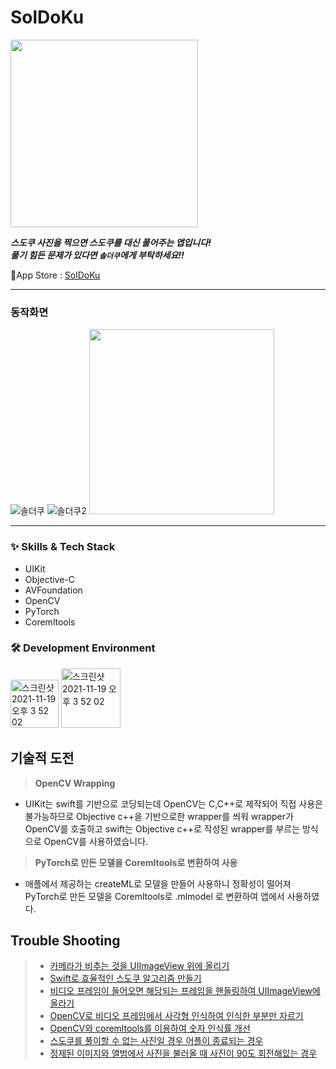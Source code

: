 # SolDoKu

<img src= "https://user-images.githubusercontent.com/63584245/191351882-0b1a4173-1fe9-486b-ab42-eb7682e89957.png" width="300">

 _**스도쿠 사진을 찍으면 스도쿠를 대신 풀어주는 앱입니다!**_ <br/>
 _**풀기 힘든 문제가 있다면 `솔더쿠`에게 부탁하세요!!**_


🔗App Store : <a href="https://apps.apple.com/kr/app/soldoku/id6443436449">SolDoKu</a>

---
### 동작화면
![솔더쿠](https://user-images.githubusercontent.com/63584245/191350892-ffbc2802-2847-4a72-8fd0-1dfc4ccf46ed.gif)
![솔더쿠2](https://user-images.githubusercontent.com/63584245/191350899-77975436-bbf7-4be5-aba0-b6f54dd57546.gif)
<img src= "https://user-images.githubusercontent.com/63584245/193111762-2ff77ca9-02d4-4d8a-a400-2a44daac1781.gif" width="296">


---
### :sparkles: Skills & Tech Stack
* UIKit
* Objective-C
* AVFoundation
* OpenCV
* PyTorch
* Coremltools

### 🛠 Development Environment

<img width="77" alt="스크린샷 2021-11-19 오후 3 52 02" src="https://img.shields.io/badge/iOS-15.0+-silver"> <img width="95" alt="스크린샷 2021-11-19 오후 3 52 02" src="https://img.shields.io/badge/Xcode-13.3-blue">


## 기술적 도전

> **OpenCV Wrapping**
* UIKit는 swift를 기반으로 코딩되는데 OpenCV는 C,C++로 제작되어 직접 사용은 불가능하므로 Objective c++을 기반으로한 wrapper를 씌워 wrapper가 OpenCV를 호출하고 swift는 Objective c++로 작성된 wrapper를 부르는 방식으로 OpenCV를 사용하였습니다.

> **PyTorch로 만든 모델을 Coremltools로 변환하여 사용**
* 애플에서 제공하는 createML로 모델을 만들어 사용하니 정확성이 떨어져 PyTorch로 만든 모델을 Coremltools로 .mlmodel 로 변환하여 앱에서 사용하였다.


## Trouble Shooting

> * <a href="https://github.com/Juhwa-Lee1023/SolDoKu/pull/2">카메라가 비추는 것을 UIImageView 위에 올리기</a>
> * <a href="https://github.com/Juhwa-Lee1023/SolDoKu/pull/4">Swift로 효율적인 스도쿠 알고리즘 만들기</a>
> * <a href="https://github.com/Juhwa-Lee1023/SolDoKu/pull/6">비디오 프레임이 들어오면 해당되는 프레임을 핸들링하여 UIImageView에 올라기</a>
> * <a href="https://github.com/Juhwa-Lee1023/SolDoKu/pull/8">OpenCV로 비디오 프레임에서 사각형 인식하여 인식한 부분만 자르기</a>
> * <a href="https://github.com/Juhwa-Lee1023/SolDoKu/pull/16">OpenCV와 coremltools를 이용하여 숫자 인식률 개선</a>
> * <a href="https://github.com/Juhwa-Lee1023/SolDoKu/pull/18">스도쿠를 풀이할 수 없는 사진일 경우 어플이 종료되는 경우</a>
> * <a href="https://github.com/Juhwa-Lee1023/SolDoKu/pull/20">정제된 이미지와 앨범에서 사진을 불러올 때 사진이 90도 회전해있는 경우</a>
